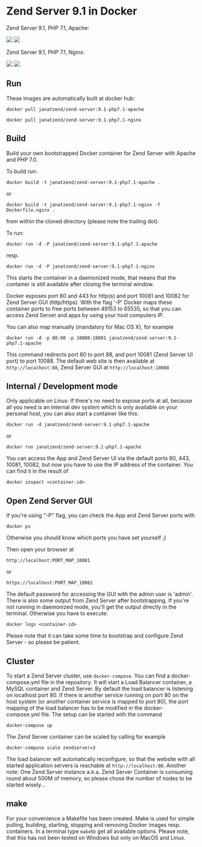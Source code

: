 Zend Server 9.1 in Docker
============================================
Zend Server 9.1, PHP 7.1, Apache: 

[![](https://images.microbadger.com/badges/version/janatzend/zend-server:9.1-php7.1-apache.svg)](https://microbadger.com/images/janatzend/zend-server:9.1-php7.1-apache "Get your own version badge on microbadger.com") [![](https://images.microbadger.com/badges/image/janatzend/zend-server:9.1-php7.1-apache.svg)](https://microbadger.com/images/janatzend/zend-server:9.1-php7.1-apache "Get your own image badge on microbadger.com")

Zend Server 9.1, PHP 7.1, Nginx:

[![](https://images.microbadger.com/badges/version/janatzend/zend-server.svg)](https://microbadger.com/images/janatzend/zend-server "Get your own version badge on microbadger.com") [![](https://images.microbadger.com/badges/image/janatzend/zend-server.svg)](https://microbadger.com/images/janatzend/zend-server "Get your own image badge on microbadger.com")


Run
---
These images are automatically built at docker hub:
```
docker pull janatzend/zend-server:9.1-php7.1-apache
```
```
docker pull janatzend/zend-server:9.1-php7.1-nginx
```

Build
-----
Build your own bootstrapped Docker container for Zend Server with Apache and PHP 7.0.

To build run:
```
docker build -t janatzend/zend-server:9.1-php7.1-apache .
```
or
```
docker build -t janatzend/zend-server:9.1-php7.1-nginx -f Dockerfile.nginx .
```
from within the cloned directory (please note the trailing dot).

To run:
```
docker run -d -P janatzend/zend-server:9.1-php7.1-apache
```
resp.
```
docker run -d -P janatzend/zend-server:9.1-php7.1-nginx
```
This starts the container in a daemonized mode, that means that the container is still available after closing the terminal window.

Docker exposes port 80 and 443 for http(s) and port 10081 and 10082 for Zend Server GUI (http/https). With the flag '-P' Docker maps these container ports to free ports between 49153 to 65535, so that you can access Zend Server and apps by using your host computers IP.

You can also map manually (mandatory for Mac OS X), for example
```
docker run -d -p 88:80 -p 10088:10081 janatzend/zend-server:9.1-php7.1-apache
```
This command redirects port 80 to port 88, and port 10081 (Zend Server UI port) to port 10088. The default web site is then available at ```http://localhost:88```, Zend Server GUI at ```http://localhost:10088```

Internal / Development mode
---------------------------
Only applicable on Linux: If there's no need to expose ports at all, because all you need is an internal dev system which is only available on your personal host, you can also start a container like this:
```
docker run -d janatzend/zend-server:9.1-php7.1-apache
```
or
```
docker run janatzend/zend-server:9.1-php7.1-apache
```
You can access the App and Zend Server UI via the default ports 80, 443, 10081, 10082, but now you have to use the IP address of the container. You can find it in the result of
```
docker inspect <container-id>
```

Open Zend Server GUI
-----
If you're using "-P" flag, you can check the App and Zend Server ports with
```
docker ps
```
Otherwise you should know which ports you have set yourself ;)

Then open your browser at
```
http://localhost:PORT_MAP_10081
```
or
```
https://localhost:PORT_MAP_10082
```
The default password for accessing the GUI with the admin user is 'admin'.
There is also some output from Zend Server after bootstrapping. If you're not running in daemonized mode, you'll get the output directly in the terminal. Otherwise you have to execute:
```
docker logs <container-id>
```
Please note that it can take some time to bootstrap and configure Zend Server - so please be patient.

Cluster
-------
To start a Zend Server cluster, use `docker-compose`. You can find a docker-compose.yml file in the repository. It will start a Load Balancer container, a MySQL container and Zend Server.
By default the load balancer is listening on localhost port 80. If there is another service running on port 80 on the host system (or another container service is mapped to port 80), the port mapping of the load balancer has to be modified in the docker-compose.yml file.
The setup can be started with the command
```
docker-compose up
```
The Zend Server container can be scaled by calling for example
```
docker-compose scale zendserver=3
```
The load balancer will automatically reconfigure, so that the website with all started application servers is reachable at `http://localhost:80`.
Another note: One Zend Server instance a.k.a. Zend Server Container is consuming round about 500M of memory, so please chose the number of nodes to be started wisely...

make
----
For your convenience a Makefile has been created. Make is used for simple pulling, building, starting, stopping and removing Docker images resp. containers. In a terminal type ```make```to get all available options. Please note, that this has not been tested on Windows but only on MacOS and Linux.
